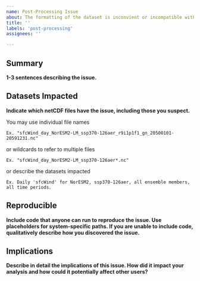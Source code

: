 ```yaml
---
name: Post-Processing Issue
about: The formatting of the dataset is inconvient or incompatible with other datasets, but the underlying variable data is unaffected.
title: ''
labels: 'post-processing'
assignees: ''

---
```


## Summary
**1-3 sentences describing the issue.**

## Datasets Impacted
**Indicate which netCDF files have the issue, including those you suspect.**

You may use individual file names

    Ex. "sfcWind_day_NorESM2-LM_ssp370-126aer_r9i1p1f1_gn_20500101-20591231.nc"
    
or wildcards to refer to multiple files

    Ex. "sfcWind_day_NorESM2-LM_ssp370-126aer*.nc"
    
or describe the datasets impacted

    Ex. Daily 'sfcWind' for NorESM2, ssp370-126aer, all ensemble members, all time periods.


## Reproducible
**Include code that anyone can run to reproduce the issue. Use placeholders for system-specific paths. If you are unable to include code, qualitatively describe how you discovered the issue.**

## Implications
**Describe in detail the implications of this issue. How did it impact your analysis and how could it potentially affect other users?**